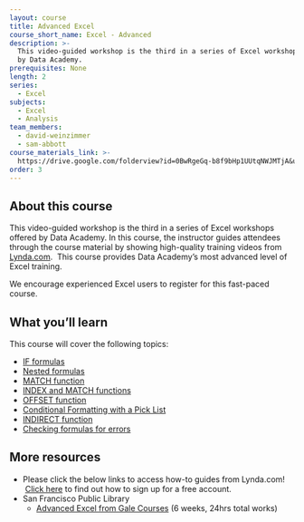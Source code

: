 ```yaml
---
layout: course
title: Advanced Excel
course_short_name: Excel - Advanced
description: >-
  This video-guided workshop is the third in a series of Excel workshops offered
  by Data Academy.
prerequisites: None
length: 2
series:
  - Excel
subjects:
  - Excel
  - Analysis
team_members:
  - david-weinzimmer
  - sam-abbott
course_materials_link: >-
  https://drive.google.com/folderview?id=0BwRgeGq-b8f9bHp1UUtqNWJMTjA&usp=sharing
order: 3
---
```



## About this course

This video-guided workshop is the third in a series of Excel workshops offered by Data Academy. In this course, the instructor guides attendees through the course material by showing high-quality training videos from [Lynda.com](https://drive.google.com/file/d/0BwRgeGq-b8f9eVNXQU9BNEJJVHc/view?usp=sharing). &nbsp;This course provides Data Academy’s most advanced level of Excel training.

We encourage experienced Excel users to register for this fast-paced course.

## What you’ll learn

This course will cover the following topics:

* [IF formulas](https://www.lynda.com/Excel-tutorials/logical-tests/431188/463312-4.html)
* [Nested formulas](https://www.lynda.com/Excel-tutorials/Expanding-nested-statements/431188/463313-4.html)
* [MATCH function](https://www.lynda.com/Excel-tutorials/Locating-data-MATCH-function/431188/463322-4.html)
* [INDEX and MATCH functions](https://www.lynda.com/Excel-tutorials/Using-MATCH-INDEX-functions-together/431188/463324-4.html)
* [OFFSET function](https://www.lynda.com/Excel-tutorials/Use-OFFSET-function-tabulating-moving-data/363001/511305-4.html)
* [Conditional Formatting with a Pick List](https://www.lynda.com/Excel-tutorials/Creating-Variable-Conditional-Formatting-Rules/363001/447337-4.html)
* [INDIRECT function](https://www.lynda.com/Excel-tutorials/Returning-references-INDIRECT-function/431188/463362-4.html)
* [Checking formulas for errors](https://www.lynda.com/Excel-tutorials/Debugging-formulas-F9-key/431188/463300-4.html)

## More resources

* Please click the below links to access how-to guides from Lynda.com! &nbsp;[Click here](https://drive.google.com/file/d/0BwRgeGq-b8f9eVNXQU9BNEJJVHc/view?usp=sharing) to find out how to sign up for a free account.
* San Francisco Public Library
  * [Advanced Excel from Gale Courses](http://education.gale.com/l-sfpl/SearchResults.aspx?SearchTerms=Advanced+Excel)&nbsp;(6 weeks, 24hrs total works)